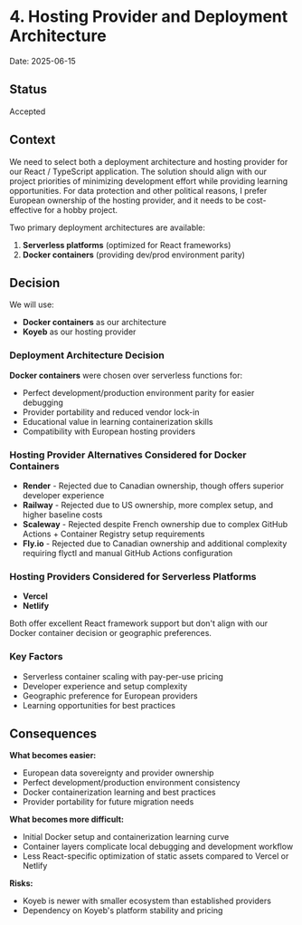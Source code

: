 # 4. Hosting Provider and Deployment Architecture

Date: 2025-06-15

## Status

Accepted

## Context

We need to select both a deployment architecture and hosting provider for our React / TypeScript application. The solution should align with our project priorities of minimizing development effort while providing learning opportunities. For data protection and other political reasons, I prefer European ownership of the hosting provider, and it needs to be cost-effective for a hobby project.

Two primary deployment architectures are available:
1. **Serverless platforms** (optimized for React frameworks)
2. **Docker containers** (providing dev/prod environment parity)

## Decision

We will use:
- **Docker containers** as our architecture
- **Koyeb** as our hosting provider

### Deployment Architecture Decision

**Docker containers** were chosen over serverless functions for:
- Perfect development/production environment parity for easier debugging
- Provider portability and reduced vendor lock-in
- Educational value in learning containerization skills
- Compatibility with European hosting providers

### Hosting Provider Alternatives Considered for Docker Containers

- **Render** - Rejected due to Canadian ownership, though offers superior developer experience
- **Railway** - Rejected due to US ownership, more complex setup, and higher baseline costs
- **Scaleway** - Rejected despite French ownership due to complex GitHub Actions + Container Registry setup requirements
- **Fly.io** - Rejected due to Canadian ownership and additional complexity requiring flyctl and manual GitHub Actions configuration

### Hosting Providers Considered for Serverless Platforms

- **Vercel**
- **Netlify**

Both offer excellent React framework support but don't align with our Docker container decision or geographic preferences.

### Key Factors

- Serverless container scaling with pay-per-use pricing
- Developer experience and setup complexity
- Geographic preference for European providers
- Learning opportunities for best practices

## Consequences

**What becomes easier:**
- European data sovereignty and provider ownership
- Perfect development/production environment consistency
- Docker containerization learning and best practices
- Provider portability for future migration needs

**What becomes more difficult:**
- Initial Docker setup and containerization learning curve
- Container layers complicate local debugging and development workflow
- Less React-specific optimization of static assets compared to Vercel or Netlify

**Risks:**
- Koyeb is newer with smaller ecosystem than established providers
- Dependency on Koyeb's platform stability and pricing
